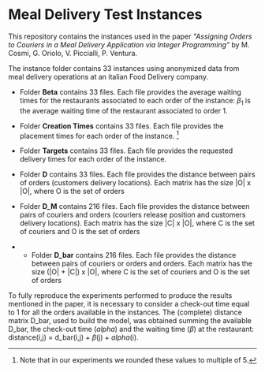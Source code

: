 # Meal Delivery Test Instances

This repository contains the instances used in the paper  *"Assigning Orders to Couriers in a Meal Delivery Application via Integer Programming"* by  M. Cosmi, G. Oriolo, V. Piccialli, P. Ventura.

The instance folder contains 33 instances using anonymized data from meal delivery operations at an italian Food Delivery company. 

- Folder **Beta** contains 33 files. Each file provides the average waiting times for the restaurants associated to each order of the instance: $\beta_1$ is the average waiting time of the restaurant associated to order 1.

- Folder **Creation Times** contains 33 files. Each file provides the placement times for each order of the instance. [^1]

- Folder **Targets** contains 33 files. Each file provides the requested delivery times for each order of the instance.

- Folder **D** contains 33 files. Each file provides the distance between pairs of orders (customers delivery locations). Each matrix has the size |O| x |O|, where O is the set of orders

- Folder **D_M** contains 216 files. Each file provides the distance between pairs of couriers and orders (couriers release position and customers delivery locations). Each matrix has the size |C| x |O|, where C is the set of couriers and O is the set of orders

- - Folder **D_bar** contains 216 files. Each file provides the distance between pairs of couriers or orders and orders. Each matrix has the size (|O| + |C|) x |O|, where C is the set of couriers and O is the set of orders

To fully reproduce the experiments performed to produce the results mentioned in the paper, it is necessary to consider a check-out time equal to 1 for all the orders available in the instances. The (complete) distance matrix D_bar, used to build the model, was obtained summing the available D_bar, the check-out time ($alpha$) and the waiting time ($\beta$) at the restaurant: distance(i,j) = d_bar(i,j) + $\beta$(j) + $alpha$(i).

[^1]: Note that in our experiments we rounded these values to multiple of 5.
